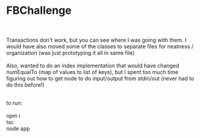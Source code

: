 # FBChallenge
<br><br>
Transactions don't work, but you can see where I was going with them. I would have also moved some of the classes to separate files for neatness / organization (was just prototyping it all in same file)
<br><br>
Also, wanted to do an index implementation that would have changed numEqualTo (map of values to list of keys), but I spent too much time figuring out how to get node to do input/output from stdin/out (never had to do this before!)
<br><br>

to run:
<br><br>
npm i<br>
tsc<br>
node app<br>

